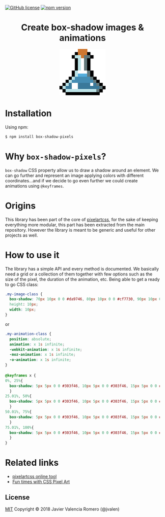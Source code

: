 [![GitHub license](https://img.shields.io/badge/license-MIT-blue.svg)](https://github.com/jvalen/box-shadow-pixels/blob/master/LICENSE.md) [![npm version](https://badge.fury.io/js/box-shadow-pixels.svg)](https://badge.fury.io/js/box-shadow-pixels)

<div align="center">
    <h1>Create <strong>box-shadow</strong> images & animations</h1>
    <img src="./images/potion.png">
</div>

# Installation

Using npm:

```bash
$ npm install box-shadow-pixels
```

# Why `box-shadow-pixels`?

`box-shadow` CSS property allow us to draw a shadow around an element. We can go further and represent an image applying colors with different coordinates...and if we decide to go even further we could create animations using `@keyframes`.

# Origins

This library has been part of the core of [pixelartcss](https://github.com/jvalen/pixel-art-react), for the sake of keeping everything more modular, this part has been extracted from the main repository. However the library is meant to be generic and useful for other projects as well.

# How to use it

The library has a simple API and every method is documented.
We basically need a grid or a collection of them together with few options such as the size of the pixel, the duration of the animation, etc. Being able to get a ready to go CSS class:

```css
.my-image-class {
  box-shadow: 70px 10px 0 0 #da9746, 80px 10px 0 0 #cf7730, 90px 10px 0 0 #cf7730, ...
  height: 10px;
  width: 10px;
}
```
or

```css
.my-animation-class {
  position: absolute;
  animation: x 1s infinite;
  -webkit-animation: x 1s infinite;
  -moz-animation: x 1s infinite;
  -o-animation: x 1s infinite;
}

@keyframes x {
0%, 25%{
  box-shadow: 5px 5px 0 0 #303f46, 10px 5px 0 0 #303f46, 15px 5px 0 0 #303f46, ...
  }
25.01%, 50%{
  box-shadow: 5px 5px 0 0 #303f46, 10px 5px 0 0 #303f46, 15px 5px 0 0 #303f46, ...
  }
50.01%, 75%{
  box-shadow: 5px 5px 0 0 #303f46, 10px 5px 0 0 #303f46, 15px 5px 0 0 #303f46, ...
  }
75.01%, 100%{
  box-shadow: 5px 5px 0 0 #303f46, 10px 5px 0 0 #303f46, 15px 5px 0 0 #303f46, ...
  }
}
``` 

# Related links

- [pixelartcss online tool](https://www.pixelartcss.com/)
- [Fun times with CSS Pixel Art](https://css-tricks.com/fun-times-css-pixel-art/)

## License

[MIT](https://opensource.org/licenses/mit-license.php)
Copyright © 2018 Javier Valencia Romero (@jvalen)